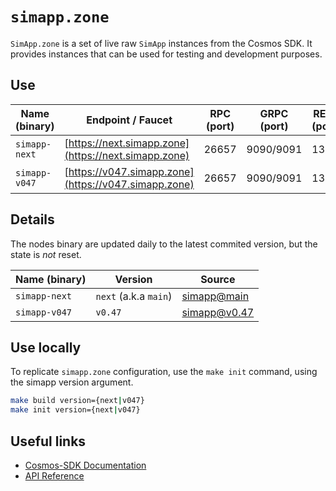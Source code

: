 # `simapp.zone`

`SimApp.zone` is a set of live raw `SimApp` instances from the Cosmos SDK.
It provides instances that can be used for testing and development purposes.

## Use

| Name  (binary) | Endpoint / Faucet                                    | RPC (port) | GRPC (port) | REST (port) |
| -------------- | ---------------------------------------------------- | ---------- | ----------- | ----------- |
| `simapp-next`  | [https://next.simapp.zone](https://next.simapp.zone) | 26657      | 9090/9091   | 1317        |
| `simapp-v047`  | [https://v047.simapp.zone](https://v047.simapp.zone) | 26657      | 9090/9091   | 1317        |

## Details

The nodes binary are updated daily to the latest commited version, but the state is *not* reset.

| Name (binary) | Version               | Source                                                                   |
| ------------- | --------------------- | ------------------------------------------------------------------------ |
| `simapp-next` | `next` (a.k.a `main`) | [simapp@main](https://github.com/cosmos/cosmos-sdk/tree/main/simapp)     |
| `simapp-v047` | `v0.47`               | [simapp@v0.47](https://github.com/cosmos/cosmos-sdk/tree/v0.47.0/simapp) |

## Use locally

To replicate `simapp.zone` configuration, use the `make init` command, using the simapp version argument.

```sh
make build version={next|v047}
make init version={next|v047}
```

## Useful links

- [Cosmos-SDK Documentation](https://docs.cosmos.network/)
- [API Reference](https://next.simapp.zone:1317/swagger/)
